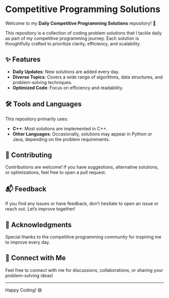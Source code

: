 # Competitive Programming Solutions

Welcome to my **Daily Competitive Programming Solutions** repository! 🚀

This repository is a collection of coding problem solutions that I tackle daily as part of my competitive programming journey. Each solution is thoughtfully crafted to prioritize clarity, efficiency, and scalability.


## ✨ Features

- **Daily Updates**: New solutions are added every day.
- **Diverse Topics**: Covers a wide range of algorithms, data structures, and problem-solving techniques.
- **Optimized Code**: Focus on efficiency and readability.

## 🛠️ Tools and Languages

This repository primarily uses:
- **C++**: Most solutions are implemented in C++.
- **Other Languages**: Occasionally, solutions may appear in Python or Java, depending on the problem requirements.

## 🤝 Contributing

Contributions are welcome! If you have suggestions, alternative solutions, or optimizations, feel free to open a pull request.

## 📬 Feedback

If you find any issues or have feedback, don’t hesitate to open an issue or reach out. Let’s improve together!

## 🌟 Acknowledgments

Special thanks to the competitive programming community for inspiring me to improve every day.

## 🔗 Connect with Me

Feel free to connect with me for discussions, collaborations, or sharing your problem-solving ideas!

---

Happy Coding! 😄
